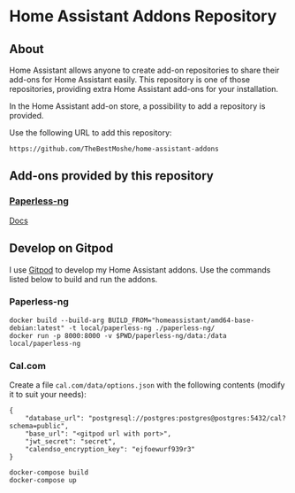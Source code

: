 # Home Assistant Addons Repository

## About

Home Assistant allows anyone to create add-on repositories to share their add-ons for Home Assistant easily. This repository is one of those repositories, providing extra Home Assistant add-ons for your installation.

In the Home Assistant add-on store, a possibility to add a repository is provided.

Use the following URL to add this repository:

```
https://github.com/TheBestMoshe/home-assistant-addons
```

## Add-ons provided by this repository

### [Paperless-ng](paperless-ng)

[Docs](paperless-ng/DOCS.md)


## Develop on Gitpod
I use [Gitpod](https://gitpod.io/) to develop my Home Assistant addons. Use the commands listed below to build and run the addons.

### Paperless-ng

```
docker build --build-arg BUILD_FROM="homeassistant/amd64-base-debian:latest" -t local/paperless-ng ./paperless-ng/
docker run -p 8000:8000 -v $PWD/paperless-ng/data:/data local/paperless-ng
```

### Cal.com

Create a file `cal.com/data/options.json` with the following contents (modify it to suit your needs):

```
{
    "database_url": "postgresql://postgres:postgres@postgres:5432/cal?schema=public",
    "base_url": "<gitpod url with port>",
    "jwt_secret": "secret",
    "calendso_encryption_key": "ejfoewurf939r3"
}
```

```
docker-compose build
docker-compose up
```